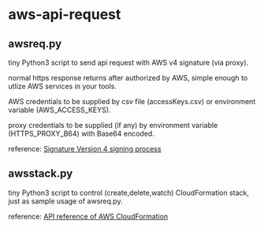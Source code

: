 # aws-api-request

## awsreq.py
tiny Python3 script to send api request with AWS v4 signature (via proxy).

normal https response returns after authorized by AWS,
simple enough to utlize AWS services in your tools.

AWS credentials to be supplied by csv file (accessKeys.csv) or environment variable (AWS_ACCESS_KEYS).

proxy credentials to be supplied (if any) by environment variable (HTTPS_PROXY_B64) with Base64 encoded.

reference:
  [Signature Version 4 signing process](https://docs.aws.amazon.com/general/latest/gr/signature-version-4.html)

## awsstack.py
tiny Python3 script to control (create,delete,watch) CloudFormation stack,
just as sample usage of awsreq.py.

reference:
  [API reference of AWS CloudFormation](https://docs.aws.amazon.com/AWSCloudFormation/latest/APIReference/Welcome.html)
